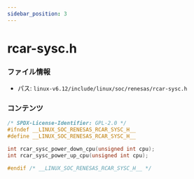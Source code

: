 ```yaml
---
sidebar_position: 3
---
```

# rcar-sysc.h

### ファイル情報

- パス: `linux-v6.12/include/linux/soc/renesas/rcar-sysc.h`

### コンテンツ

```h
/* SPDX-License-Identifier: GPL-2.0 */
#ifndef __LINUX_SOC_RENESAS_RCAR_SYSC_H__
#define __LINUX_SOC_RENESAS_RCAR_SYSC_H__

int rcar_sysc_power_down_cpu(unsigned int cpu);
int rcar_sysc_power_up_cpu(unsigned int cpu);

#endif /* __LINUX_SOC_RENESAS_RCAR_SYSC_H__ */

```

